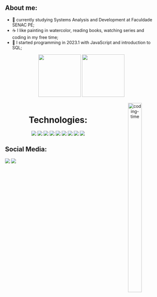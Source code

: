 ## About me:
- 👋 currently studying Systems Analysis and Development at Faculdade SENAC PE;
- ☕ I like painting in watercolor, reading books, watching series and coding in my free time;
- 📌 I started programming in 2023.1 with JavaScript and introduction to SQL;
    
<div align="center">  
  <img height="140em" src="https://github-readme-stats-sigma-five.vercel.app/api?username=carloscamposb&show_icons=true&title_color=677bbf&icon_color=4c5f9e&text_color=4c5f9e&bg_color=0d1117&hide_border=true&theme=tokyonight">  
   <img height="140em" src="https://github-readme-stats-sigma-five.vercel.app/api/top-langs/?username=carloscamposb&title_color=677bbf&text_color=4c5f9e&bg_color=0d1117&theme=tokyonight&hide_border=true&layout=compact">
</div>

<div  align="center"> 
  <div style="display: inline_block"><br>
    <img align="right" height="40%" width="30%" alt="coding-time" src="https://cdn.dribbble.com/users/1979051/screenshots/4603049/keyboard_dri.gif">
    <h1 align="center"> Technologies:</h1>
    <img src='https://img.shields.io/badge/C-00599C?style=for-the-badge&logo=c&logoColor=white'>
    <img src='https://img.shields.io/badge/JavaScript-323330?style=for-the-badge&logo=javascript&logoColor=F7DF1E'>
    <img src='https://img.shields.io/badge/kotlin-%237F52FF.svg?style=for-the-badge&logo=kotlin&logoColor=white'>
    <img src='https://img.shields.io/badge/java-%23ED8B00.svg?style=for-the-badge&logo=openjdk&logoColor=white'>
    <img src='https://img.shields.io/badge/bootstrap-%238511FA.svg?style=for-the-badge&logo=bootstrap&logoColor=white'>
    <img src='https://img.shields.io/badge/MySQL-005C84?style=for-the-badge&logo=mysql&logoColor=white'>      
    <img src='https://img.shields.io/badge/figma-%23F24E1E.svg?style=for-the-badge&logo=figma&logoColor=white'>
    <img src='https://img.shields.io/badge/Trello-%23026AA7.svg?style=for-the-badge&logo=Trello&logoColor=white'>  
    <img src='https://img.shields.io/badge/jira-%230A0FFF.svg?style=for-the-badge&logo=jira&logoColor=white'>  
  </div>
</div>

<div  align="start"> 
    <div style="display: inline_block">
        <h2 align="start">Social Media:</h2> 
      <a href = "mailto:carloscampos.bn@gmail.com"><img src="https://img.shields.io/badge/Gmail-D14836?style=for-the-badge&logo=gmail&logoColor=white" target="_blank"></a>
      <a href="https://www.linkedin.com/in/devcarloscampos/" target="_blank"><img src="https://img.shields.io/badge/-LinkedIn-%230077B5?style=for-the-badge&logo=linkedin&logoColor=white" target="_blank"></a> 
    </div>  
</div>

